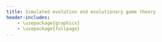 ```yaml
---
title: Simulated evolution and evolutionary game theory
header-includes:
    - \usepackage{graphicx}
    - \usepackage{fullpage}
...
```

